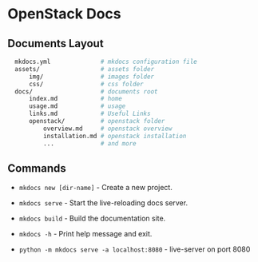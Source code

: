# OpenStack Docs

## Documents Layout

```bash title="Directories & Files"
  mkdocs.yml              # mkdocs configuration file
  assets/                 # assets folder
      img/                # images folder
      css/                # css folder
  docs/                   # documents root
      index.md            # home
      usage.md            # usage
      links.md            # Useful Links
      openstack/          # openstack folder
          overview.md     # openstack overview
          installation.md # openstack installation
          ...             # and more
```

## Commands

* `mkdocs new [dir-name]` - Create a new project.
* `mkdocs serve` - Start the live-reloading docs server.
* `mkdocs build` - Build the documentation site.
* `mkdocs -h` - Print help message and exit.

* `python -m mkdocs serve -a localhost:8080` - live-server on port 8080
